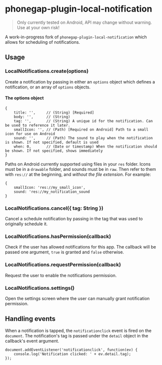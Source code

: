 
# phonegap-plugin-local-notification

> Only currently tested on Android, API may change without warning. Use at your own risk!

A work-in-progress fork of `phonegap-plugin-local-notification` which allows for scheduling of notifications.

## Usage

### LocalNotifications.create(options)

Create a notification by passing in either an `options` object which defines a notification, or an array of `options` objects.

#### The options object

```
{
    title: '',     // (String) [Required]
    body: '',      // (String)
    tag: '',       // (String) A unique id for the notification. Can be used to reference it later.
    smallIcon: '', // (Path) [Required on Android] Path to a small icon for use on Android
    sound: '',     // (Path) The sound to play when the notification is shown. If not specified, default is used
    when: 0,       // (Date or timestamp) When the notification should be shown. If not specified, shows immediately
}
```

Paths on Android currently supported using files in your `res` folder. Icons must be in a `drawable` folder, and sounds must be in `raw`. Then refer to them with `res://` at the beginning, and _without the file extension_. For example:

```
{
    smallIcon: 'res://my_small_icon',
    sound: 'res://my_notification_sound
}
```

### LocalNotifications.cancel({ tag: String })

Cancel a schedule notification by passing in the tag that was used to originally schedule it.

### LocalNotifications.hasPermission(callback)

Check if the user has allowed notifications for this app. The callback will be passed one argument, `true` is granted and `false` otherwise.

### LocalNotifications.requestPermission(callback)

Request the user to enable the notifications permission.

### LocalNotifications.settings()

Open the settings screen where the user can manually grant notification permission.

## Handling events

When a notification is tapped, the `notificationclick` event is fired on the `document`. The notification's tag is passed under the `detail` object in the callback's event argument.

```
document.addEventListener('notificationclick', function(ev) {
    console.log('Notification clicked: ' + ev.detail.tag);
});
```